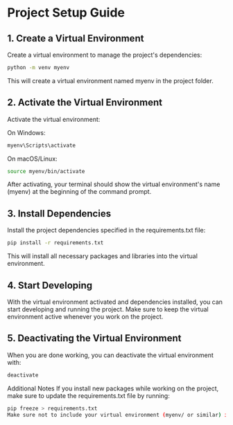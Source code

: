 # Project Setup Guide

## 1. Create a Virtual Environment
Create a virtual environment to manage the project's dependencies:

```bash
python -m venv myenv
```
This will create a virtual environment named myenv in the project folder.

## 2. Activate the Virtual Environment
Activate the virtual environment:

On Windows:

```bash
myenv\Scripts\activate
```

On macOS/Linux:

```bash
source myenv/bin/activate
```
After activating, your terminal should show the virtual environment's name (myenv) at the beginning of the command prompt.

## 3. Install Dependencies
Install the project dependencies specified in the requirements.txt file:

```bash
pip install -r requirements.txt
```
This will install all necessary packages and libraries into the virtual environment.

## 4. Start Developing
With the virtual environment activated and dependencies installed, you can start developing and running the project. Make sure to keep the virtual environment active whenever you work on the project.

## 5. Deactivating the Virtual Environment
When you are done working, you can deactivate the virtual environment with:

```bash
deactivate
```
Additional Notes
If you install new packages while working on the project, make sure to update the requirements.txt file by running:
```bash
pip freeze > requirements.txt
Make sure not to include your virtual environment (myenv/ or similar) in the repository. It should be excluded by adding it to the .gitignore file.
```
